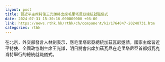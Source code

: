 ```yaml
---
layout: post
title: 習近平主席特使王光謙將出席毛里塔尼亞總統就職儀式
date: 2024-07-31 15:30:16.000000000 +08:00
link: https://news.rthk.hk/rthk/ch/component/k2/1764047-20240731.htm
categories: rthk
---
```


在北京，外交部發言人林劍表示，應毛里塔尼亞總統加茲瓦尼邀請，國家主席習近平特使、全國政協副主席王光謙，明日將會出席加茲瓦尼在毛里塔尼亞首都努瓦克肖特舉行的總統就職儀式。
